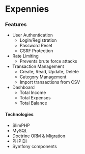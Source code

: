 # Expennies
### Features
- User Authentication
    - Login/Registration
    - Password Reset
    - CSRF Protection
- Rate Limiting
    - Prevents brute force attacks
- Transaction Management
    - Create, Read, Update, Delete
    - Category Management
    - Import transactions from CSV
- Dashboard
    - Total Income
    - Total Expenses
    - Total Balance

#### Technologies
- SlimPHP
- MySQL
- Doctrine ORM & Migration
- PHP DI
- Symfony components